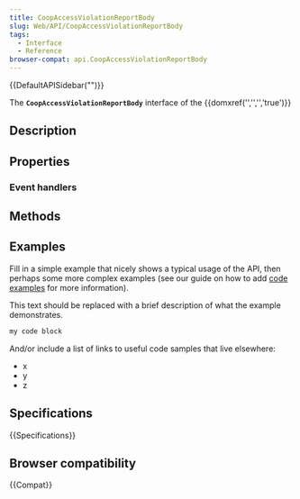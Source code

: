 ```yaml
---
title: CoopAccessViolationReportBody
slug: Web/API/CoopAccessViolationReportBody
tags:
  - Interface
  - Reference
browser-compat: api.CoopAccessViolationReportBody
---
```

{{DefaultAPISidebar("")}}

The **`CoopAccessViolationReportBody`** interface of the {{domxref('','','','true')}} 

## Description

 

## Properties



### Event handlers



## Methods



## Examples

Fill in a simple example that nicely shows a typical usage of the API, then perhaps some more complex examples (see our guide on how to add [code examples](/en-US/docs/MDN/Contribute/Structures/Code_examples) for more information).

This text should be replaced with a brief description of what the example demonstrates.

```js
my code block
```

And/or include a list of links to useful code samples that live elsewhere:

*   x
*   y
*   z

## Specifications

{{Specifications}}

## Browser compatibility

{{Compat}}

